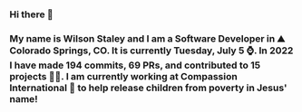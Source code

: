 ### Hi there 👋

### My name is Wilson Staley and I am a Software Developer in ⛰ Colorado Springs, CO.  It is currently Tuesday, July 5 ⌚. In 2022 I have made 194 commits, 69 PRs, and contributed to 15 projects 👨‍💻. I am currently working at Compassion International 🏢 to help release children from poverty in Jesus' name!